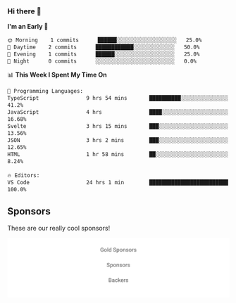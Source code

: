 ### Hi there 👋

<!--
**alexanderniebuhr/alexanderniebuhr** is a ✨ _special_ ✨ repository because its `README.md` (this file) appears on your GitHub profile.

Here are some ideas to get you started:

- 🔭 I’m currently working on ...
- 🌱 I’m currently learning ...
- 👯 I’m looking to collaborate on ...
- 🤔 I’m looking for help with ...
- 💬 Ask me about ...
- 📫 How to reach me: ...
- 😄 Pronouns: ...
- ⚡ Fun fact: ...
-->

<!--START_SECTION:waka-->
**I'm an Early 🐤** 

```text
🌞 Morning    1 commits      ██████░░░░░░░░░░░░░░░░░░░   25.0% 
🌆 Daytime    2 commits      ████████████░░░░░░░░░░░░░   50.0% 
🌃 Evening    1 commits      ██████░░░░░░░░░░░░░░░░░░░   25.0% 
🌙 Night      0 commits      ░░░░░░░░░░░░░░░░░░░░░░░░░   0.0%

```


📊 **This Week I Spent My Time On** 

```text
💬 Programming Languages: 
TypeScript               9 hrs 54 mins       ██████████░░░░░░░░░░░░░░░   41.2% 
JavaScript               4 hrs               ████░░░░░░░░░░░░░░░░░░░░░   16.68% 
Svelte                   3 hrs 15 mins       ███░░░░░░░░░░░░░░░░░░░░░░   13.56% 
JSON                     3 hrs 2 mins        ███░░░░░░░░░░░░░░░░░░░░░░   12.65% 
HTML                     1 hr 58 mins        ██░░░░░░░░░░░░░░░░░░░░░░░   8.24%

🔥 Editors: 
VS Code                  24 hrs 1 min        █████████████████████████   100.0%

```


<!--END_SECTION:waka-->

## Sponsors

These are our really cool sponsors!

<!-- sponsors -->

<!-- sponsors -->

<p align="center">
  <a href="https://github.com/sponsors/alexanderniebuhr">
    <img src='./sponsors.svg'/>
  </a>
</p>
